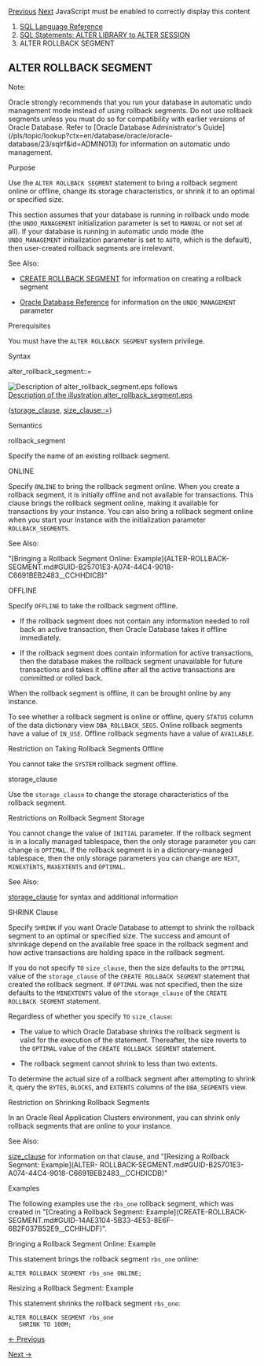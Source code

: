 [Previous](ALTER-ROLE.md) [Next](ALTER-SEQUENCE.md) JavaScript must be
enabled to correctly display this content

  1. [SQL Language Reference ](index.md)
  2. [ SQL Statements: ALTER LIBRARY to ALTER SESSION](SQL-Statements-ALTER-LIBRARY-to-ALTER-SESSION.md)
  3. ALTER ROLLBACK SEGMENT 

## ALTER ROLLBACK SEGMENT

Note:

Oracle strongly recommends that you run your database in automatic undo
management mode instead of using rollback segments. Do not use rollback
segments unless you must do so for compatibility with earlier versions of
Oracle Database. Refer to [Oracle Database Administrator's
Guide](/pls/topic/lookup?ctx=en/database/oracle/oracle-
database/23/sqlrf&id=ADMIN013) for information on automatic undo management.

Purpose

Use the `ALTER ROLLBACK SEGMENT` statement to bring a rollback segment online
or offline, change its storage characteristics, or shrink it to an optimal or
specified size.

This section assumes that your database is running in rollback undo mode (the
`UNDO_MANAGEMENT` initialization parameter is set to `MANUAL` or not set at
all). If your database is running in automatic undo mode (the
`UNDO_MANAGEMENT` initialization parameter is set to `AUTO`, which is the
default), then user-created rollback segments are irrelevant.

See Also:

  * [CREATE ROLLBACK SEGMENT](CREATE-ROLLBACK-SEGMENT.md#GUID-14AE3104-5B33-4E53-8E6F-6B2F037B52E9) for information on creating a rollback segment 

  * [Oracle Database Reference](/pls/topic/lookup?ctx=en/database/oracle/oracle-database/23/sqlrf&id=REFRN10224) for information on the `UNDO_MANAGEMENT` parameter 

Prerequisites

You must have the `ALTER ROLLBACK SEGMENT` system privilege.

Syntax

alter_rollback_segment::=

![Description of alter_rollback_segment.eps
follows](https://docs.oracle.com/en/database/oracle/oracle-database/23/sqlrf/img/alter_rollback_segment.gif)  
[Description of the illustration
alter_rollback_segment.eps](img_text/alter_rollback_segment.md)

([storage_clause](storage_clause.md#GUID-C5A67610-3160-41E9-8D48-03206BD5ED15),
[size_clause::=](size_clause.md#GUID-E97FADC2-A6E1-4D68-9F79-DCA271B86517__CHDEAIID))

Semantics

rollback_segment

Specify the name of an existing rollback segment.

ONLINE

Specify `ONLINE` to bring the rollback segment online. When you create a
rollback segment, it is initially offline and not available for transactions.
This clause brings the rollback segment online, making it available for
transactions by your instance. You can also bring a rollback segment online
when you start your instance with the initialization parameter
`ROLLBACK_SEGMENTS`.

See Also:

"[Bringing a Rollback Segment Online: Example](ALTER-ROLLBACK-
SEGMENT.md#GUID-B25701E3-A074-44C4-9018-C6691BEB2483__CCHHDICB)"

OFFLINE

Specify `OFFLINE` to take the rollback segment offline.

  * If the rollback segment does not contain any information needed to roll back an active transaction, then Oracle Database takes it offline immediately.

  * If the rollback segment does contain information for active transactions, then the database makes the rollback segment unavailable for future transactions and takes it offline after all the active transactions are committed or rolled back.

When the rollback segment is offline, it can be brought online by any
instance.

To see whether a rollback segment is online or offline, query `STATUS` column
of the data dictionary view `DBA_ROLLBACK_SEGS`. Online rollback segments have
a value of `IN_USE`. Offline rollback segments have a value of `AVAILABLE`.

Restriction on Taking Rollback Segments Offline

You cannot take the `SYSTEM` rollback segment offline.

storage_clause

Use the `storage_clause` to change the storage characteristics of the rollback
segment.

Restrictions on Rollback Segment Storage

You cannot change the value of `INITIAL` parameter. If the rollback segment is
in a locally managed tablespace, then the only storage parameter you can
change is `OPTIMAL`. If the rollback segment is in a dictionary-managed
tablespace, then the only storage parameters you can change are `NEXT`,
`MINEXTENTS`, `MAXEXTENTS` and `OPTIMAL`.

See Also:

[storage_clause](storage_clause.md#GUID-C5A67610-3160-41E9-8D48-03206BD5ED15)
for syntax and additional information

SHRINK Clause

Specify `SHRINK` if you want Oracle Database to attempt to shrink the rollback
segment to an optimal or specified size. The success and amount of shrinkage
depend on the available free space in the rollback segment and how active
transactions are holding space in the rollback segment.

If you do not specify `TO` `size_clause`, then the size defaults to the
`OPTIMAL` value of the `storage_clause` of the `CREATE ROLLBACK SEGMENT`
statement that created the rollback segment. If `OPTIMAL` was not specified,
then the size defaults to the `MINEXTENTS` value of the `storage_clause` of
the `CREATE ROLLBACK SEGMENT` statement.

Regardless of whether you specify `TO` `size_clause`:

  * The value to which Oracle Database shrinks the rollback segment is valid for the execution of the statement. Thereafter, the size reverts to the `OPTIMAL` value of the `CREATE ROLLBACK SEGMENT` statement. 

  * The rollback segment cannot shrink to less than two extents.

To determine the actual size of a rollback segment after attempting to shrink
it, query the `BYTES`, `BLOCKS`, and `EXTENTS` columns of the `DBA_SEGMENTS`
view.

Restriction on Shrinking Rollback Segments

In an Oracle Real Application Clusters environment, you can shrink only
rollback segments that are online to your instance.

See Also:

[size_clause](size_clause.md#GUID-E97FADC2-A6E1-4D68-9F79-DCA271B86517) for
information on that clause, and "[Resizing a Rollback Segment: Example](ALTER-
ROLLBACK-SEGMENT.md#GUID-B25701E3-A074-44C4-9018-C6691BEB2483__CCHDICDB)"

Examples

The following examples use the `rbs_one` rollback segment, which was created
in "[Creating a Rollback Segment: Example](CREATE-ROLLBACK-
SEGMENT.md#GUID-14AE3104-5B33-4E53-8E6F-6B2F037B52E9__CCHIHJDF)".

Bringing a Rollback Segment Online: Example

This statement brings the rollback segment `rbs_one` online:

    
    
    ALTER ROLLBACK SEGMENT rbs_one ONLINE; 

Resizing a Rollback Segment: Example

This statement shrinks the rollback segment `rbs_one`:

    
    
    ALTER ROLLBACK SEGMENT rbs_one 
       SHRINK TO 100M;


[← Previous](ALTER-ROLE.md)

[Next →](ALTER-SEQUENCE.md)
